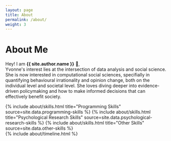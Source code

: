 ```yaml
---
layout: page
title: About
permalink: /about/
weight: 3
---
```


# **About Me**

Hey! I am **{{ site.author.name }}** :wave:,<br>
Yvonne's interest lies at the intersection of data analysis and social science. She is now interested in computational social sciences, specifially in quantifying behavioural irrationality and opinion change, both on the individual level and societal level. She loves diving deeper into evidence-driven policymaking and how to make informed decisions that can effectively benefit society. 

<div class="row">
{% include about/skills.html title="Programming Skills" source=site.data.programming-skills %}
{% include about/skills.html title="Psychological Research Skills" source=site.data.psychological-research-skills %}
{% include about/skills.html title="Other Skills" source=site.data.other-skills %}

</div>

<div class="row">
{% include about/timeline.html %}
</div>
